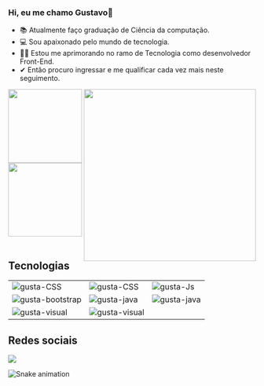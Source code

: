 ### Hi, eu me chamo Gustavo👋

- 📚 Atualmente faço graduação de Ciência da computação.
- 💻 Sou apaixonado pelo mundo de tecnologia.
- 👨‍💻 Estou me aprimorando no ramo de Tecnologia como desenvolvedor Front-End.
- ✔ Então procuro ingressar e me qualificar cada vez mais neste seguimento.

 <div>
  <img align='right' src="https://github.com/nomegustaa/Desenvolvimento-Js/blob/main/img/preview.gif" width="350">
 </div>
 
 <div>
  <img height="150em" src="https://github-readme-stats.vercel.app/api?username=nomegustaa&show_icons=true&theme=radical&include_all_commits=true&count_private=true"/>
  <img height="150em" src="https://github-readme-stats.vercel.app/api/top-langs/?username=nomegustaa&layout=compact&langs_count=7&theme=radical"/>
</div><br>

<div>
 <h2>Tecnologias</h2>
 
 <table border="0.5">
  <tr>
    <td>
       <img align="left" alt="gusta-CSS" src="https://img.shields.io/badge/HTML5-E34F26?style=for-the-badge&logo=html5&logoColor=white">
    </td>
   
   <td>
      <img align="center" alt="gusta-CSS" src="https://img.shields.io/badge/CSS3-1572B6?style=for-the-badge&logo=css3&logoColor=white">
   </td>
   
   <td>
      <img align="center" alt="gusta-Js" src="https://img.shields.io/badge/JavaScript-F7DF1E?style=for-the-badge&logo=javascript&logoColor=black">
    </td>
  </tr>
  
  <tr>
   <td>
     <img align="center" alt="gusta-bootstrap" src="https://img.shields.io/badge/Bootstrap-563D7C?style=for-the-badge&logo=bootstrap&logoColor=white">
   </td>
   
   <td>
     <img align="center" alt="gusta-java" src="https://img.shields.io/badge/Java-ED8B00?style=for-the-badge&logo=java&logoColor=white">
   </td>
   
   <td>
     <img align="center" alt="gusta-java" src="https://img.shields.io/badge/MySQL-00000F?style=for-the-badge&logo=mysql&logoColor=white">
    </td>
  </tr>
  
  <tr>
   <td>
    <img align="center" alt="gusta-visual" src="https://img.shields.io/badge/Visual_Studio-5C2D91?style=for-the-badge&logo=visual%20studio&logoColor=white">
   </td>
   
   <td>
    <img align="center" alt="gusta-visual" src="https://img.shields.io/badge/Figma-F24E1E?style=for-the-badge&logo=figma&logoColor=white">
   </td>
   
   </tr>
  
 </table>
 
</div>

  ##
  <h2>Redes sociais</h2>
  <div>
  <a href="https://www.linkedin.com/in/gustavo--carvalho-da-silva" target="_blank"><img src="https://img.shields.io/badge/-LinkedIn-%230077B5?style=for-the-badge&logo=linkedin&logoColor=white" target="_blank"></a> 

   ![Snake animation](https://github.com/nomegustaa/nomegustaa/blob/output/github-contribution-grid-snake.svg)
</div>
